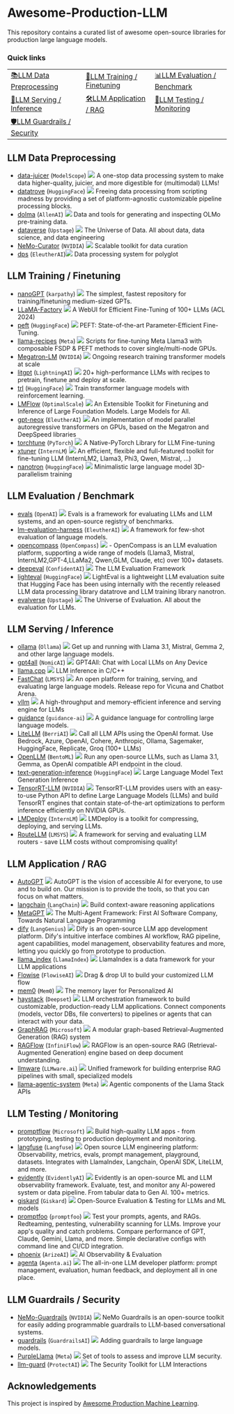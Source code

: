 # Awesome-Production-LLM
This repository contains a curated list of awesome open-source libraries for production large language models.
### Quick links
||||
|---|---|---|
| [📚LLM Data Preprocessing](#llm-data-preprocessing) | [🤖LLM Training / Finetuning](#llm-training--finetuning) | [📊LLM Evaluation / Benchmark](#llm-evaluation--benchmark) |
| [🚀LLM Serving / Inference](#llm-serving--inference) | [🛠️LLM Application / RAG](#llm-application--rag) | [🧐LLM Testing / Monitoring](#llm-testing--monitoring) |
| [🛡️LLM Guardrails / Security](#llm-guardrails--security) |  |  |


## LLM Data Preprocessing
- [data-juicer](https://github.com/modelscope/data-juicer) (`ModelScope`) ![](https://img.shields.io/github/stars/modelscope/data-juicer.svg?style=social) A one-stop data processing system to make data higher-quality, juicier, and more digestible for (multimodal) LLMs!
- [datatrove](https://github.com/huggingface/datatrove) (`HuggingFace`) ![](https://img.shields.io/github/stars/huggingface/datatrove.svg?style=social) Freeing data processing from scripting madness by providing a set of platform-agnostic customizable pipeline processing blocks.
- [dolma](https://github.com/allenai/dolma) (`AllenAI`) ![](https://img.shields.io/github/stars/allenai/dolma.svg?style=social) Data and tools for generating and inspecting OLMo pre-training data.
- [dataverse](https://github.com/UpstageAI/dataverse) (`Upstage`) ![](https://img.shields.io/github/stars/UpstageAI/dataverse.svg?style=social) The Universe of Data. All about data, data science, and data engineering
- [NeMo-Curator](https://github.com/NVIDIA/NeMo-Curator) (`NVIDIA`) ![](https://img.shields.io/github/stars/NVIDIA/NeMo-Curator.svg?style=social) Scalable toolkit for data curation
- [dps](https://github.com/EleutherAI/dps) (`EleutherAI`)![](https://img.shields.io/github/stars/EleutherAI/dps.svg?style=social) Data processing system for polyglot

## LLM Training / Finetuning
- [nanoGPT](https://github.com/karpathy/nanoGPT) (`karpathy`) ![](https://img.shields.io/github/stars/karpathy/nanoGPT.svg?style=social) The simplest, fastest repository for training/finetuning medium-sized GPTs.
- [LLaMA-Factory](https://github.com/hiyouga/LLaMA-Factory) ![](https://img.shields.io/github/stars/hiyouga/LLaMA-Factory.svg?style=social) A WebUI for Efficient Fine-Tuning of 100+ LLMs (ACL 2024)
- [peft](https://github.com/huggingface/peft) (`HuggingFace`) ![](https://img.shields.io/github/stars/huggingface/peft.svg?style=social) PEFT: State-of-the-art Parameter-Efficient Fine-Tuning.
- [llama-recipes](https://github.com/meta-llama/llama-recipes) (`Meta`) ![](https://img.shields.io/github/stars/meta-llama/llama-recipes.svg?style=social) Scripts for fine-tuning Meta Llama3 with composable FSDP & PEFT methods to cover single/multi-node GPUs.
- [Megatron-LM](https://github.com/NVIDIA/Megatron-LM) (`NVIDIA`) ![](https://img.shields.io/github/stars/NVIDIA/Megatron-LM.svg?style=social) Ongoing research training transformer models at scale
- [litgpt](https://github.com/Lightning-AI/litgpt) (`LightningAI`) ![](https://img.shields.io/github/stars/Lightning-AI/litgpt.svg?style=social) 20+ high-performance LLMs with recipes to pretrain, finetune and deploy at scale.
- [trl](https://github.com/huggingface/trl) (`HuggingFace`) ![](https://img.shields.io/github/stars/huggingface/trl.svg?style=social) Train transformer language models with reinforcement learning.
- [LMFlow](https://github.com/OptimalScale/LMFlow) (`OptimalScale`) ![](https://img.shields.io/github/stars/OptimalScale/LMFlow.svg?style=social) An Extensible Toolkit for Finetuning and Inference of Large Foundation Models. Large Models for All.
- [gpt-neox](https://github.com/EleutherAI/gpt-neox) (`EleutherAI`) ![](https://img.shields.io/github/stars/EleutherAI/gpt-neox.svg?style=social) An implementation of model parallel autoregressive transformers on GPUs, based on the Megatron and DeepSpeed libraries
- [torchtune](https://github.com/pytorch/torchtune) (`PyTorch`) ![](https://img.shields.io/github/stars/pytorch/torchtune.svg?style=social) A Native-PyTorch Library for LLM Fine-tuning
- [xtuner](https://github.com/InternLM/xtuner) (`InternLM`) ![](https://img.shields.io/github/stars/InternLM/xtuner.svg?style=social) An efficient, flexible and full-featured toolkit for fine-tuning LLM (InternLM2, Llama3, Phi3, Qwen, Mistral, ...)
- [nanotron](https://github.com/huggingface/nanotron) (`HuggingFace`) ![](https://img.shields.io/github/stars/huggingface/nanotron.svg?style=social) Minimalistic large language model 3D-parallelism training

## LLM Evaluation / Benchmark
- [evals](https://github.com/openai/evals) (`OpenAI`) ![](https://img.shields.io/github/stars/openai/evals.svg?style=social) Evals is a framework for evaluating LLMs and LLM systems, and an open-source registry of benchmarks.
- [lm-evaluation-harness](https://github.com/EleutherAI/lm-evaluation-harness) (`EleutherAI`) ![](https://img.shields.io/github/stars/EleutherAI/lm-evaluation-harness.svg?style=social) A framework for few-shot evaluation of language models.
- [opencompass](https://github.com/open-compass/opencompass) (`OpenCompass`) ![](https://img.shields.io/github/stars/open-compass/opencompass.svg?style=social) - OpenCompass is an LLM evaluation platform, supporting a wide range of models (Llama3, Mistral, InternLM2,GPT-4,LLaMa2, Qwen,GLM, Claude, etc) over 100+ datasets.
- [deepeval](https://github.com/confident-ai/deepeval) (`ConfidentAI`) ![](https://img.shields.io/github/stars/confident-ai/deepeval.svg?style=social) The LLM Evaluation Framework
- [lighteval](https://github.com/huggingface/lighteval) (`HuggingFace`) ![](https://img.shields.io/github/stars/huggingface/lighteval.svg?style=social) LightEval is a lightweight LLM evaluation suite that Hugging Face has been using internally with the recently released LLM data processing library datatrove and LLM training library nanotron.
- [evalverse](https://github.com/UpstageAI/evalverse) (`Upstage`) ![](https://img.shields.io/github/stars/UpstageAI/evalverse.svg?style=social) The Universe of Evaluation. All about the evaluation for LLMs.

## LLM Serving / Inference
- [ollama](https://github.com/ollama/ollama) (`Ollama`) ![](https://img.shields.io/github/stars/ollama/ollama.svg?style=social) Get up and running with Llama 3.1, Mistral, Gemma 2, and other large language models.
- [gpt4all](https://github.com/nomic-ai/gpt4all) (`NomicAI`) ![](https://img.shields.io/github/stars/nomic-ai/gpt4all.svg?style=social) GPT4All: Chat with Local LLMs on Any Device
- [llama.cpp](https://github.com/ggerganov/llama.cpp) ![](https://img.shields.io/github/stars/ggerganov/llama.cpp.svg?style=social) LLM inference in C/C++
- [FastChat](https://github.com/lm-sys/FastChat) (`LMSYS`) ![](https://img.shields.io/github/stars/lm-sys/FastChat.svg?style=social) An open platform for training, serving, and evaluating large language models. Release repo for Vicuna and Chatbot Arena.
- [vllm](https://github.com/vllm-project/vllm) ![](https://img.shields.io/github/stars/vllm-project/vllm.svg?style=social) A high-throughput and memory-efficient inference and serving engine for LLMs
- [guidance](https://github.com/guidance-ai/guidance) (`guidance-ai`) ![](https://img.shields.io/github/stars/guidance-ai/guidance.svg?style=social) A guidance language for controlling large language models.
- [LiteLLM](https://github.com/BerriAI/litellm) (`BerriAI`) ![](https://img.shields.io/github/stars/BerriAI/litellm.svg?style=social) Call all LLM APIs using the OpenAI format. Use Bedrock, Azure, OpenAI, Cohere, Anthropic, Ollama, Sagemaker, HuggingFace, Replicate, Groq (100+ LLMs)
- [OpenLLM](https://github.com/bentoml/OpenLLM) (`BentoML`) ![](https://img.shields.io/github/stars/bentoml/OpenLLM.svg?style=social) Run any open-source LLMs, such as Llama 3.1, Gemma, as OpenAI compatible API endpoint in the cloud.
- [text-generation-inference](https://github.com/huggingface/text-generation-inference) (`HuggingFace`) ![](https://img.shields.io/github/stars/huggingface/text-generation-inference.svg?style=social) Large Language Model Text Generation Inference
- [TensorRT-LLM](https://github.com/NVIDIA/TensorRT-LLM) (`NVIDIA`) ![](https://img.shields.io/github/stars/NVIDIA/TensorRT-LLM.svg?style=social) TensorRT-LLM provides users with an easy-to-use Python API to define Large Language Models (LLMs) and build TensorRT engines that contain state-of-the-art optimizations to perform inference efficiently on NVIDIA GPUs.
- [LMDeploy](https://github.com/InternLM/lmdeploy) (`InternLM`) ![](https://img.shields.io/github/stars/InternLM/lmdeploy.svg?style=social) LMDeploy is a toolkit for compressing, deploying, and serving LLMs.
- [RouteLLM](https://github.com/lm-sys/RouteLLM)  (`LMSYS`) ![](https://img.shields.io/github/stars/lm-sys/RouteLLM.svg?style=social) A framework for serving and evaluating LLM routers - save LLM costs without compromising quality!

## LLM Application / RAG
- [AutoGPT](https://github.com/Significant-Gravitas/AutoGPT) ![](https://img.shields.io/github/stars/Significant-Gravitas/AutoGPT.svg?style=social) AutoGPT is the vision of accessible AI for everyone, to use and to build on. Our mission is to provide the tools, so that you can focus on what matters.
- [langchain](https://github.com/langchain-ai/langchain) (`LangChain`) ![](https://img.shields.io/github/stars/langchain-ai/langchain.svg?style=social) Build context-aware reasoning applications
- [MetaGPT](https://github.com/geekan/MetaGPT) ![](https://img.shields.io/github/stars/geekan/MetaGPT.svg?style=social) The Multi-Agent Framework: First AI Software Company, Towards Natural Language Programming
- [dify](https://github.com/langgenius/dify) (`LangGenius`) ![](https://img.shields.io/github/stars/langgenius/dify.svg?style=social) Dify is an open-source LLM app development platform. Dify's intuitive interface combines AI workflow, RAG pipeline, agent capabilities, model management, observability features and more, letting you quickly go from prototype to production.
- [llama_index](https://github.com/run-llama/llama_index) (`LlamaIndex`) ![](https://img.shields.io/github/stars/run-llama/llama_index.svg?style=social) LlamaIndex is a data framework for your LLM applications
- [Flowise](https://github.com/FlowiseAI/Flowise) (`FlowiseAI`) ![](https://img.shields.io/github/stars/FlowiseAI/Flowise.svg?style=social) Drag & drop UI to build your customized LLM flow
- [mem0](https://github.com/mem0ai/mem0) (`Mem0`)  ![](https://img.shields.io/github/stars/mem0ai/mem0.svg?style=social) The memory layer for Personalized AI
- [haystack](https://github.com/deepset-ai/haystack) (`Deepset`) ![](https://img.shields.io/github/stars/deepset-ai/haystack.svg?style=social) LLM orchestration framework to build customizable, production-ready LLM applications. Connect components (models, vector DBs, file converters) to pipelines or agents that can interact with your data. 
- [GraphRAG](https://github.com/microsoft/graphrag) (`Microsoft`) ![](https://img.shields.io/github/stars/microsoft/graphrag.svg?style=social) A modular graph-based Retrieval-Augmented Generation (RAG) system
- [RAGFlow](https://github.com/infiniflow/ragflow) (`InfiniFlow`) ![](https://img.shields.io/github/stars/infiniflow/ragflow.svg?style=social) RAGFlow is an open-source RAG (Retrieval-Augmented Generation) engine based on deep document understanding.
- [llmware](https://github.com/llmware-ai/llmware) (`LLMware.ai`) ![](https://img.shields.io/github/stars/llmware-ai/llmware.svg?style=social) Unified framework for building enterprise RAG pipelines with small, specialized models
- [llama-agentic-system](https://github.com/meta-llama/llama-agentic-system) (`Meta`) ![](https://img.shields.io/github/stars/meta-llama/llama-agentic-system.svg?style=social) Agentic components of the Llama Stack APIs

## LLM Testing / Monitoring
- [promptflow](https://github.com/microsoft/promptflow) (`Microsoft`) ![](https://img.shields.io/github/stars/microsoft/promptflow.svg?style=social) Build high-quality LLM apps - from prototyping, testing to production deployment and monitoring.
- [langfuse](https://github.com/langfuse/langfuse) (`Langfuse`) ![](https://img.shields.io/github/stars/langfuse/langfuse.svg?style=social) Open source LLM engineering platform: Observability, metrics, evals, prompt management, playground, datasets. Integrates with LlamaIndex, Langchain, OpenAI SDK, LiteLLM, and more.
- [evidently](https://github.com/evidentlyai/evidently) (`EvidentlyAI`) ![](https://img.shields.io/github/stars/evidentlyai/evidently.svg?style=social) Evidently is ​​an open-source ML and LLM observability framework. Evaluate, test, and monitor any AI-powered system or data pipeline. From tabular data to Gen AI. 100+ metrics.
- [giskard](https://github.com/Giskard-AI/giskard) (`Giskard`) ![](https://img.shields.io/github/stars/Giskard-AI/giskard.svg?style=social) Open-Source Evaluation & Testing for LLMs and ML models
- [promptfoo](https://github.com/promptfoo/promptfoo) (`promptfoo`) ![](https://img.shields.io/github/stars/promptfoo/promptfoo.svg?style=social) Test your prompts, agents, and RAGs. Redteaming, pentesting, vulnerability scanning for LLMs. Improve your app's quality and catch problems. Compare performance of GPT, Claude, Gemini, Llama, and more. Simple declarative configs with command line and CI/CD integration.
- [phoenix](https://github.com/Arize-ai/phoenix) (`ArizeAI`) ![](https://img.shields.io/github/stars/Arize-ai/phoenix.svg?style=social) AI Observability & Evaluation
- [agenta](https://github.com/Agenta-AI/agenta) (`Agenta.ai`) ![](https://img.shields.io/github/stars/Agenta-AI/agenta.svg?style=social) The all-in-one LLM developer platform: prompt management, evaluation, human feedback, and deployment all in one place.

## LLM Guardrails / Security
- [NeMo-Guardrails](https://github.com/NVIDIA/NeMo-Guardrails) (`NVIDIA`) ![](https://img.shields.io/github/stars/NVIDIA/NeMo-Guardrails.svg?style=social) NeMo Guardrails is an open-source toolkit for easily adding programmable guardrails to LLM-based conversational systems.
- [guardrails](https://github.com/guardrails-ai/guardrails) (`GuardrailsAI`) ![](https://img.shields.io/github/stars/guardrails-ai/guardrails.svg?style=social) Adding guardrails to large language models.
- [PurpleLlama](https://github.com/meta-llama/PurpleLlama) (`Meta`) ![](https://img.shields.io/github/stars/meta-llama/PurpleLlama.svg?style=social) Set of tools to assess and improve LLM security.
- [llm-guard](https://github.com/protectai/llm-guard) (`ProtectAI`) ![](https://img.shields.io/github/stars/protectai/llm-guard.svg?style=social) The Security Toolkit for LLM Interactions


## Acknowledgements
This project is inspired by [Awesome Production Machine Learning](https://github.com/EthicalML/awesome-production-machine-learning).
